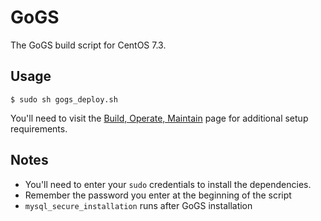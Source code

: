 # GoGS
The GoGS build script for CentOS 7.3.

## Usage
`$ sudo sh gogs_deploy.sh`

You'll need to visit the [Build, Operate, Maintain](build_operate_maintain.md) page for additional setup requirements.

## Notes
* You'll need to enter your `sudo` credentials to install the dependencies.
* Remember the password you enter at the beginning of the script
* `mysql_secure_installation` runs after GoGS installation
